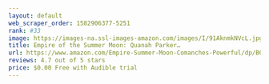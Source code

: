 ```yaml
---
layout: default 
﻿web_scraper_order: 1582906377-5251
rank: #33
image: https://images-na.ssl-images-amazon.com/images/I/91AknmkNVcL.jpg
title: Empire of the Summer Moon: Quanah Parker…
url: https://www.amazon.com/Empire-Summer-Moon-Comanches-Powerful/dp/B01KBD4IOE/ref=zg_mw_audible_33?_encoding=UTF8&psc=1&refRID=VQVVVPNRQFD2M3VKYXDG
reviews: 4.7 out of 5 stars
price: $0.00 Free with Audible trial
---
```

